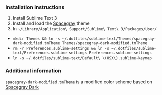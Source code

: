 ### Installation instructions

1. Install Sublime Text 3
2. Install and load the [Spacegray](https://github.com/kkga/spacegray#spacegray-eighties) theme
3. In `~/Library/Application\ Support/Sublime\ Text\ 3/Packages/User/`
  - `mkdir Themes && ln -s ~/.dotfiles/sublime-text/Themes/spacegray-dark-modified.tmTheme Themes/spacegray-dark-modified.tmTheme`
  - `rm -r Preferences.sublime-settings && ln -s ~/.dotfiles/sublime-text/Preferences.sublime-settings Preferences.sublime-settings`
  - `ln -s ~/.dotfiles/sublime-text/Default\ \(OSX\).sublime-keymap`

### Additional information

`spacegray-dark-modified.tmTheme` is a modified color scheme based on [Spacegray Dark](https://github.com/kkga/spacegray#manual)
